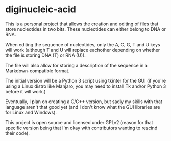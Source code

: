 # diginucleic-acid

This is a personal project that allows the creation and editing of files that store nucleotides in two bits. These nucleotides can either belong to DNA or RNA.

When editing the sequence of nucleotides, only the A, C, G, T and U keys will work (although T and U will replace eachother depending on whether the file is storing DNA (T) or RNA (U)).

The file will also allow for storing a description of the sequence in a Markdown-compatible format.

The initial version will be a Python 3 script using tkinter for the GUI (if you're using a Linux distro like Manjaro, you may need to install Tk and/or Python 3 before it will work.)

Eventually, I plan on creating a C/C++ version, but sadly my skills with that language aren't that good yet (and I don't know what the GUI libraries are for Linux and Windows).

This project is open source and licensed under GPLv2 (reason for that specific version being that I'm okay with contributors wanting to rescind their code).